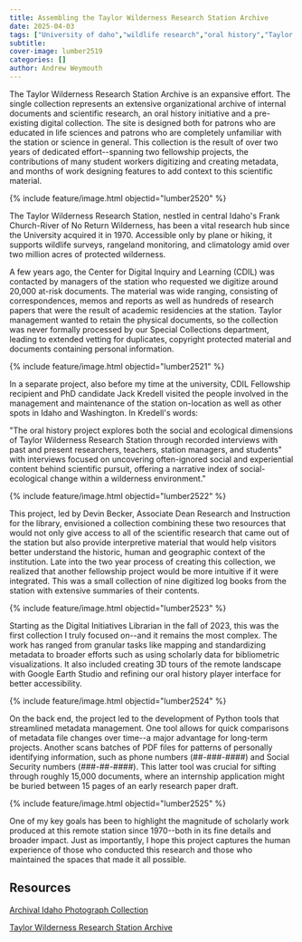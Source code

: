 ```yaml
---
title: Assembling the Taylor Wilderness Research Station Archive
date: 2025-04-03
tags: ["University of daho","wildlife research","oral history","Taylor Ranch"]
subtitle: 
cover-image: lumber2519
categories: []
author: Andrew Weymouth
---
```


The Taylor Wilderness Research Station Archive is an expansive effort. The single collection represents an extensive organizational archive of internal documents and scientific research, an oral history initiative and a pre-existing digital collection. The site is designed both for patrons who are educated in life sciences and patrons who are completely unfamiliar with the station or science in general. This collection is the result of over two years of dedicated effort--spanning two fellowship projects, the contributions of many student workers digitizing and creating metadata, and months of work designing features to add context to this scientific material.

{% include feature/image.html objectid="lumber2520" %} 

The Taylor Wilderness Research Station, nestled in central Idaho's Frank Church-River of No Return Wilderness, has been a vital research hub since the University acquired it in 1970. Accessible only by plane or hiking, it supports wildlife surveys, rangeland monitoring, and climatology amid over two million acres of protected wilderness.

A few years ago, the Center for Digital Inquiry and Learning (CDIL) was contacted by managers of the station who requested we digitize around 20,000 at-risk documents. The material was wide ranging, consisting of correspondences, memos and reports as well as hundreds of research papers that were the result of academic residencies at the station. Taylor management wanted to retain the physical documents, so the collection was never formally processed by our Special Collections department, leading to extended vetting for duplicates, copyright protected material and documents containing personal information.

{% include feature/image.html objectid="lumber2521" %}

In a separate project, also before my time at the university, CDIL Fellowship recipient and PhD candidate Jack Kredell visited the people involved in the management and maintenance of the station on-location as well as other spots in Idaho and Washington. In Kredell's words:

"The oral history project explores both the social and ecological dimensions of Taylor Wilderness Research Station through recorded interviews with past and present researchers, teachers, station managers, and students" with interviews focused on uncovering often-ignored social and experiential content behind scientific pursuit, offering a narrative index of social-ecological change within a wilderness environment."

{% include feature/image.html objectid="lumber2522" %} 

This project, led by Devin Becker, Associate Dean Research and Instruction for the library, envisioned a collection combining these two resources that would not only give access to all of the scientific research that came out of the station but also provide interpretive material that would help visitors better understand the historic, human and geographic context of the institution. Late into the two year process of creating this collection, we realized that another fellowship project would be more intuitive if it were integrated. This was a small collection of nine digitized log books from the station with extensive summaries of their contents.

{% include feature/image.html objectid="lumber2523" %} 

Starting as the Digital Initiatives Librarian in the fall of 2023, this was the first collection I truly focused on--and it remains the most complex. The work has ranged from granular tasks like mapping and standardizing metadata to broader efforts such as using scholarly data for bibliometric visualizations. It also included creating 3D tours of the remote landscape with Google Earth Studio and refining our oral history player interface for better accessibility.

{% include feature/image.html objectid="lumber2524" %} 

On the back end, the project led to the development of Python tools that streamlined metadata management. One tool allows for quick comparisons of metadata file changes over time--a major advantage for long-term projects. Another scans batches of PDF files for patterns of personally identifying information, such as phone numbers (##-###-####) and Social Security numbers (###-##-####). This latter tool was crucial for sifting through roughly 15,000 documents, where an internship application might be buried between 15 pages of an early research paper draft.

{% include feature/image.html objectid="lumber2525" %} 

One of my key goals has been to highlight the magnitude of scholarly work produced at this remote station since 1970--both in its fine details and broader impact. Just as importantly, I hope this project captures the human experience of those who conducted this research and those who maintained the spaces that made it all possible.

## Resources

[Archival Idaho Photograph Collection](https://www.lib.uidaho.edu/digital/archivalidaho/)

[Taylor Wilderness Research Station Archive](https://www.lib.uidaho.edu/digital/taylor-archive/oral_histories/visualization.html)

